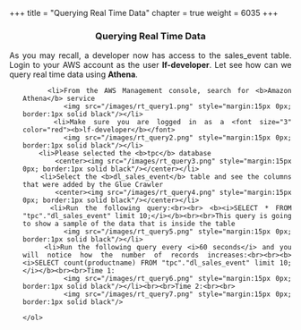 +++
title = "Querying Real Time Data"
chapter = true
weight = 6035
+++

<center><h3>Querying Real Time Data</h3></center>

<div style="text-align: justify">
   
 
 As you may recall, a developer now has access to the sales_event table. Login to your AWS account as the user <b>lf-developer</b>. Let see how can we query real time data using <b>Athena</b>. 
    <ol>
        
        <li>From the AWS Management console, search for <b>Amazon Athena</b> service 
            <img src="/images/rt_query1.png" style="margin:15px 0px; border:1px solid black"/></li>
        <li>Make sure you are logged in as a <font size="3" color="red"><b>lf-developer</b></font> 
            <img src="/images/rt_query2.png" style="margin:15px 0px; border:1px solid black"/></li>
        <li>Please selected the <b>tpc</b> database
            <center><img src="/images/rt_query3.png" style="margin:15px 0px; border:1px solid black"/></center></li>  
        <li>Select the <b>dl_sales_event</b> table and see the columns that were added by the Glue Crawler 
            <center><img src="/images/rt_query4.png" style="margin:15px 0px; border:1px solid black"/></center></li>
        <li>Run the following query:<br><br> <b><i>SELECT * FROM "tpc"."dl_sales_event" limit 10;</i></b><br><br>This query is going to show a sample of the data that is inside the table
            <img src="/images/rt_query5.png" style="margin:15px 0px; border:1px solid black"/></li>
        <li>Run the following query every <i>60 seconds</i> and you will notice how the number of records increases:<br><br><b><i>SELECT count(productname) FROM "tpc"."dl_sales_event" limit 10;</i></b><br><br>Time 1:
            <img src="/images/rt_query6.png" style="margin:15px 0px; border:1px solid black"/></li><br><br>Time 2:<br><br>
            <img src="/images/rt_query7.png" style="margin:15px 0px; border:1px solid black"/>    
               
    </ol>
 </div>
 
